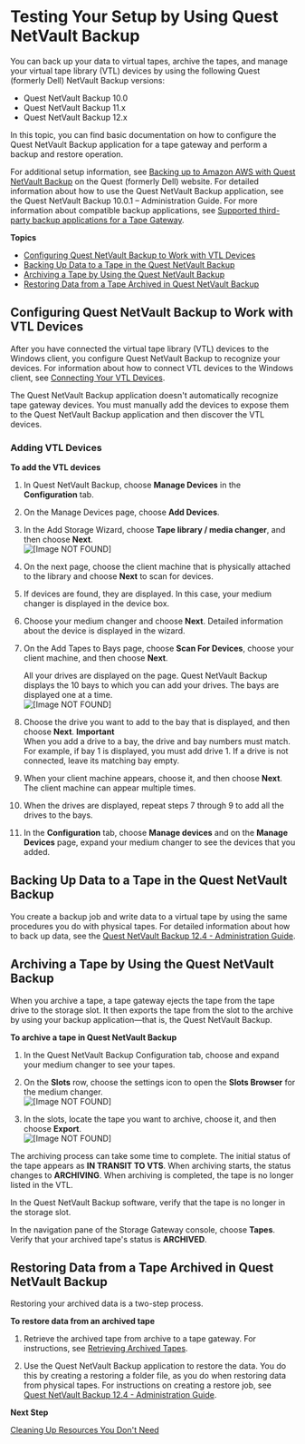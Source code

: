 # Testing Your Setup by Using Quest NetVault Backup<a name="backup-netvault"></a>

You can back up your data to virtual tapes, archive the tapes, and manage your virtual tape library \(VTL\) devices by using the following Quest \(formerly Dell\) NetVault Backup versions:
+ Quest NetVault Backup 10\.0
+ Quest NetVault Backup 11\.x
+ Quest NetVault Backup 12\.x

In this topic, you can find basic documentation on how to configure the Quest NetVault Backup application for a tape gateway and perform a backup and restore operation\. 

For additional setup information, see [Backing up to Amazon AWS with Quest NetVault Backup](https://www.scribd.com/document/294138486/backing-up-to-amazon-aws-with-dell-netvault-backup-technical-brief-75488-pdf) on the Quest \(formerly Dell\) website\. For detailed information about how to use the Quest NetVault Backup application, see the Quest NetVault Backup 10\.0\.1 – Administration Guide\. For more information about compatible backup applications, see [Supported third\-party backup applications for a Tape Gateway](Requirements.md#requirements-backup-sw-for-vtl)\.

**Topics**
+ [Configuring Quest NetVault Backup to Work with VTL Devices](#netvault-configure-software)
+ [Backing Up Data to a Tape in the Quest NetVault Backup](#netvault-write-data-to-tape)
+ [Archiving a Tape by Using the Quest NetVault Backup](#netvault-archive-tape)
+ [Restoring Data from a Tape Archived in Quest NetVault Backup](#netvault-restore-tape)

## Configuring Quest NetVault Backup to Work with VTL Devices<a name="netvault-configure-software"></a>

After you have connected the virtual tape library \(VTL\) devices to the Windows client, you configure Quest NetVault Backup to recognize your devices\. For information about how to connect VTL devices to the Windows client, see [Connecting Your VTL Devices](GettingStarted-create-tape-gateway.md#GettingStartedAccessTapesVTL)\.

The Quest NetVault Backup application doesn't automatically recognize tape gateway devices\. You must manually add the devices to expose them to the Quest NetVault Backup application and then discover the VTL devices\.

### Adding VTL Devices<a name="netvault-add-devices"></a>

**To add the VTL devices**

1. In Quest NetVault Backup, choose **Manage Devices** in the **Configuration** tab\.

1. On the Manage Devices page, choose **Add Devices**\.

1. In the Add Storage Wizard, choose **Tape library / media changer**, and then choose **Next**\.  
![\[Image NOT FOUND\]](http://docs.aws.amazon.com/storagegateway/latest/userguide/images/NetVault-AddStorage.png)

1. On the next page, choose the client machine that is physically attached to the library and choose **Next** to scan for devices\.

1. If devices are found, they are displayed\. In this case, your medium changer is displayed in the device box\.

1. Choose your medium changer and choose **Next**\. Detailed information about the device is displayed in the wizard\.

1. On the Add Tapes to Bays page, choose **Scan For Devices**, choose your client machine, and then choose **Next**\. 

   All your drives are displayed on the page\. Quest NetVault Backup displays the 10 bays to which you can add your drives\. The bays are displayed one at a time\.  
![\[Image NOT FOUND\]](http://docs.aws.amazon.com/storagegateway/latest/userguide/images/NetVault-AddDrives.png)

1. Choose the drive you want to add to the bay that is displayed, and then choose **Next**\.
**Important**  
When you add a drive to a bay, the drive and bay numbers must match\. For example, if bay 1 is displayed, you must add drive 1\. If a drive is not connected, leave its matching bay empty\.

1. When your client machine appears, choose it, and then choose **Next**\. The client machine can appear multiple times\.

1. When the drives are displayed, repeat steps 7 through 9 to add all the drives to the bays\.

1. In the **Configuration** tab, choose **Manage devices** and on the **Manage Devices** page, expand your medium changer to see the devices that you added\.

## Backing Up Data to a Tape in the Quest NetVault Backup<a name="netvault-write-data-to-tape"></a>

You create a backup job and write data to a virtual tape by using the same procedures you do with physical tapes\. For detailed information about how to back up data, see the [Quest NetVault Backup 12\.4 \- Administration Guide](https://support.quest.com/technical-documents/netvault-backup/12.4/administration-guide)\.

## Archiving a Tape by Using the Quest NetVault Backup<a name="netvault-archive-tape"></a>

When you archive a tape, a tape gateway ejects the tape from the tape drive to the storage slot\. It then exports the tape from the slot to the archive by using your backup application—that is, the Quest NetVault Backup\.

**To archive a tape in Quest NetVault Backup**

1. In the Quest NetVault Backup Configuration tab, choose and expand your medium changer to see your tapes\.

1. On the **Slots** row, choose the settings icon to open the **Slots Browser** for the medium changer\.   
![\[Image NOT FOUND\]](http://docs.aws.amazon.com/storagegateway/latest/userguide/images/NetVault-Settings.png)

1. In the slots, locate the tape you want to archive, choose it, and then choose **Export**\.  
![\[Image NOT FOUND\]](http://docs.aws.amazon.com/storagegateway/latest/userguide/images/NetVault-ImportTapes.png)

The archiving process can take some time to complete\. The initial status of the tape appears as **IN TRANSIT TO VTS**\. When archiving starts, the status changes to **ARCHIVING**\. When archiving is completed, the tape is no longer listed in the VTL\.

In the Quest NetVault Backup software, verify that the tape is no longer in the storage slot\.

In the navigation pane of the Storage Gateway console, choose **Tapes**\. Verify that your archived tape's status is **ARCHIVED**\. 

## Restoring Data from a Tape Archived in Quest NetVault Backup<a name="netvault-restore-tape"></a>

Restoring your archived data is a two\-step process\.

**To restore data from an archived tape**

1. Retrieve the archived tape from archive to a tape gateway\. For instructions, see [Retrieving Archived Tapes](managing-gateway-vtl.md#retrieving-archived-tapes-vtl)\.

1. Use the Quest NetVault Backup application to restore the data\. You do this by creating a restoring a folder file, as you do when restoring data from physical tapes\. For instructions on creating a restore job, see [Quest NetVault Backup 12\.4 \- Administration Guide](https://support.quest.com/technical-documents/netvault-backup/12.4/administration-guide)\.

**Next Step**

[Cleaning Up Resources You Don't Need](GettingStartedWhatsNextStep3-vtl.md#cleanup-vtl)